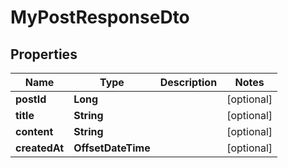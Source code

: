 

# MyPostResponseDto

## Properties

Name | Type | Description | Notes
------------ | ------------- | ------------- | -------------
**postId** | **Long** |  |  [optional]
**title** | **String** |  |  [optional]
**content** | **String** |  |  [optional]
**createdAt** | **OffsetDateTime** |  |  [optional]



